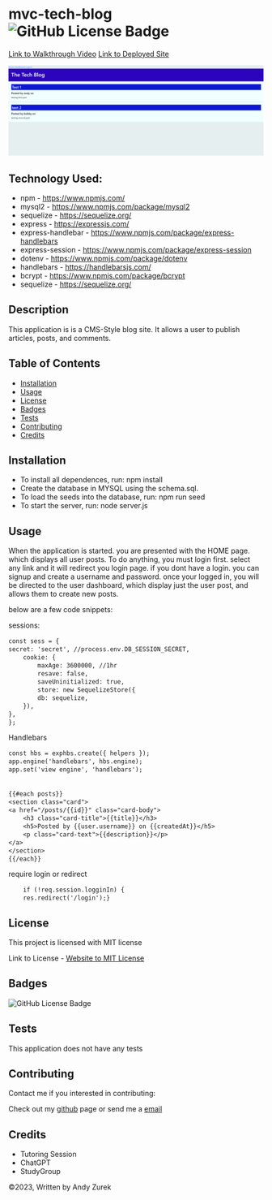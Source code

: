 # mvc-tech-blog ![GitHub License Badge](https://img.shields.io/badge/License-MIT-yellow)

[Link to Walkthrough Video](#)
[Link to Deployed Site](https://pacific-chamber-71617-abe05841fecd.herokuapp.com/)

![mvc-tech-blog screenshot](./Screenshot.png)

## Technology Used:

 * npm - https://www.npmjs.com/
 * mysql2 - https://www.npmjs.com/package/mysql2
 * sequelize - https://sequelize.org/
 * express - https://expressjs.com/
 * express-handlebar - https://www.npmjs.com/package/express-handlebars
 * express-session - https://www.npmjs.com/package/express-session
 * dotenv - https://www.npmjs.com/package/dotenv
 * handlebars - https://handlebarsjs.com/
 * bcrypt - https://www.npmjs.com/package/bcrypt
 * sequelize - https://sequelize.org/

 ## Description

  This application is is a CMS-Style blog site. It allows a user to publish articles, posts, and comments.

 ## Table of Contents
  
   * [Installation](#installation)
   * [Usage](#usage)
   * [License](#license)
   * [Badges](#badges)
   * [Tests](#tests)
   * [Contributing](#contributing)
   * [Credits](#credits)

## Installation
  
* To install all dependences, run: npm install
* Create the database in MYSQL using the schema.sql.
* To load the seeds into the database, run: npm run seed 
* To start the server, run: node server.js

## Usage

When the application is started. you are presented with the HOME page.  which displays all user posts. To do anything, you must login first. select any link and it will redirect you login page.
if you dont have a login. you can signup and create a username and password.  once your logged in, you will be directed to the user dashboard, which display just the user post, and allows them to create new posts.

below are a few code snippets:

sessions:

    const sess = {
    secret: 'secret', //process.env.DB_SESSION_SECRET,
        cookie: {
            maxAge: 3600000, //1hr
            resave: false,
            saveUninitialized: true,
            store: new SequelizeStore({
            db: sequelize,
        }),
    },
    };

Handlebars

    const hbs = exphbs.create({ helpers });
    app.engine('handlebars', hbs.engine);
    app.set('view engine', 'handlebars');


    {{#each posts}}
    <section class="card">
    <a href="/posts/{{id}}" class="card-body">
        <h3 class="card-title">{{title}}</h3> 
        <h5>Posted by {{user.username}} on {{createdAt}}</h5>
        <p class="card-text">{{description}}</p>
    </a>
    </section>
    {{/each}}


require login or redirect


        if (!req.session.logginIn) {
        res.redirect('/login');}
 

## License

 This project is licensed with MIT license

 Link to License - [Website to MIT License]((https://opensource.org/license/mit))

 ## Badges

 ![GitHub License Badge](https://img.shields.io/badge/License-MIT-yellow)

 ## Tests
 
 This application does not have any tests

 ## Contributing

 Contact me if you interested in contributing:

 Check out my [github](https://github.com/AZurek17) page or send me a [email](mailto:andyzurek@gmail.com)

 ## Credits
 * Tutoring Session
 * ChatGPT
 * StudyGroup

 &copy;2023, Written by Andy Zurek